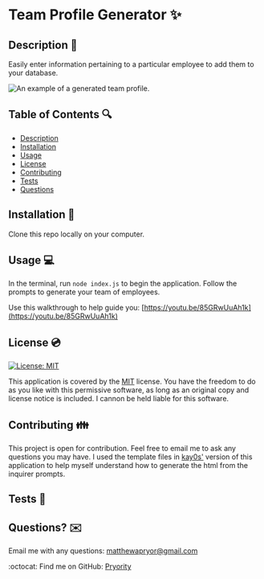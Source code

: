 # Team Profile Generator ✨

## Description 📑

Easily enter information pertaining to a particular employee to add them to your database.

![An example of a generated team profile.](generator-demo.png)

## Table of Contents 🔍

- [Description](#description)
- [Installation](#installation)
- [Usage](#usage)
- [License](#license)
- [Contributing](#contributing)
- [Tests](#tests)
- [Questions](#questions)

## Installation 💾

Clone this repo locally on your computer.

## Usage 💻

In the terminal, run `node index.js` to begin the application. Follow the prompts to generate your team of employees.

Use this walkthrough to help guide you:
[https://youtu.be/85GRwUuAh1k](https://youtu.be/85GRwUuAh1k)

## License 💿

[![License: MIT](https://img.shields.io/badge/License-MIT-yellow.svg)](https://opensource.org/licenses/MIT)

This application is covered by the [MIT](https://opensource.org/licenses/MIT) license.
You have the freedom to do as you like with this permissive software, as long as an original copy and license notice is included. I cannon be held liable for this software.

## Contributing 👪

This project is open for contribution. Feel free to email me to ask any questions you may have.
I used the template files in [kay0s'](https://github.com/Kay0s) version of this application to help myself understand how to generate the html from the inquirer prompts.

## Tests 🧪

## Questions? ✉️

Email me with any questions: matthewapryor@gmail.com

:octocat: Find me on GitHub: [Pryority](https://github.com/Pryority)
